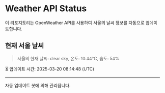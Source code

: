 
# Weather API Status

이 리포지토리는 OpenWeather API를 사용하여 서울의 날씨 정보를 자동으로 업데이트합니다.

## 현재 서울 날씨
> 서울의 현재 날씨: clear sky, 온도: 10.44°C, 습도: 54%

⏳ 업데이트 시간: 2025-03-20 08:14:48 (UTC)

---
자동 업데이트 봇에 의해 관리됩니다.
